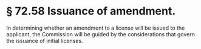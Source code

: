 # § 72.58   Issuance of amendment.

In determining whether an amendment to a license will be issued to the applicant, the Commission will be guided by the considerations that govern the issuance of initial licenses.




